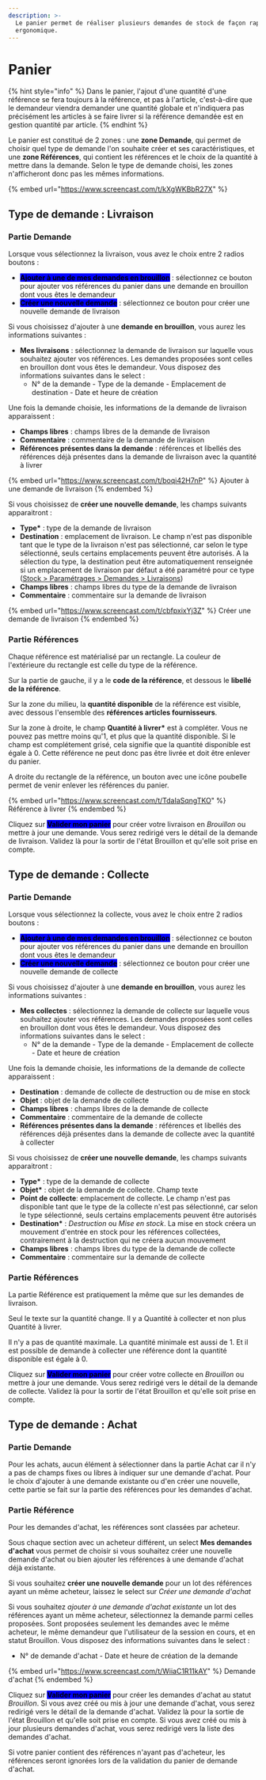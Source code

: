 ```yaml
---
description: >-
  Le panier permet de réaliser plusieurs demandes de stock de façon rapide et
  ergonomique.
---
```


# Panier

{% hint style="info" %}
Dans le panier, l'ajout d'une quantité d'une référence se fera toujours à la référence, et pas à l'article, c'est-à-dire que le demandeur viendra demander une quantité globale et n'indiquera pas précisément les articles à se faire livrer si la référence demandée est en gestion quantité par article.
{% endhint %}

Le panier est constitué de 2 zones : une **zone Demande**, qui permet de choisir quel type de demande l'on souhaite créer et ses caractéristiques, et une **zone Références**, qui contient les références et le choix de la quantité à mettre dans la demande. Selon le type de demande choisi, les zones n'afficheront donc pas les mêmes informations.

{% embed url="https://www.screencast.com/t/kXgWKBbR27X" %}

## Type de demande : Livraison

### Partie Demande

Lorsque vous sélectionnez la livraison, vous avez le choix entre 2 radios boutons :&#x20;

* <mark style="background-color:blue;">**Ajouter à une de mes demandes en brouillon**</mark> : sélectionnez ce bouton pour ajouter vos références du panier dans une demande en brouillon dont vous êtes le demandeur
* <mark style="background-color:blue;">**Créer une nouvelle demande**</mark> : sélectionnez ce bouton pour créer une nouvelle demande de livraison

Si vous choisissez d'ajouter à une **demande en brouillon**, vous aurez les informations suivantes :&#x20;

* **Mes livraisons** : sélectionnez la demande de livraison sur laquelle vous souhaitez ajouter vos références. Les demandes proposées sont celles en brouillon dont vous êtes le demandeur. Vous disposez des informations suivantes dans le select :&#x20;
  * N° de la demande - Type de la demande - Emplacement de destination - Date et heure de création

Une fois la demande choisie, les informations de la demande de livraison apparaissent :&#x20;

* **Champs libres** : champs libres de la demande de livraison
* **Commentaire** : commentaire de la demande de livraison
* **Références présentes dans la demande** : références et libellés des références déjà présentes dans la demande de livraison avec la quantité à livrer

{% embed url="https://www.screencast.com/t/boqi42H7nP" %}
Ajouter à une demande de livraison
{% endembed %}

Si vous choisissez de **créer une nouvelle demande**, les champs suivants apparaitront :&#x20;

* **Type\*** : type de la demande de livraison
* **Destination** : emplacement de livraison. Le champ n'est pas disponible tant que le type de la livraison n'est pas sélectionné, car selon le type sélectionné, seuls certains emplacements peuvent être autorisés. A la sélection du type, la destination peut être automatiquement renseignée si un emplacement de livraison par défaut a été paramétré pour ce type ([Stock > Paramétrages > Demandes > Livraisons](broken-reference))
* **Champs libres** : champs libres du type de la demande de livraison
* **Commentaire** : commentaire sur la demande de livraison

{% embed url="https://www.screencast.com/t/cbfpxixYj3Z" %}
Créer une demande de livraison
{% endembed %}

### Partie Références

Chaque référence est matérialisé par un rectangle. La couleur de l'extérieure du rectangle est celle du type de la référence.

Sur la partie de gauche, il y a le **code de la référence**, et dessous le **libellé de la référence**.

Sur la zone du milieu, la **quantité disponible** de la référence est visible, avec dessous l'ensemble des **références articles fournisseurs**.

Sur la zone à droite, le champ **Quantité à livrer\*** est à compléter. Vous ne pouvez pas mettre moins qu'1, et plus que la quantité disponible. Si le champ est complétement grisé, cela signifie que la quantité disponible est égale à 0. Cette référence ne peut donc pas être livrée et doit être enlever du panier.

A droite du rectangle de la référence, un bouton avec une icône poubelle permet de venir enlever les références du panier.

{% embed url="https://www.screencast.com/t/TdaIaSqngTKO" %}
Référence à livrer
{% endembed %}

Cliquez sur <mark style="background-color:blue;">**Valider mon panier**</mark> pour créer votre livraison en _Brouillon_ ou mettre à jour une demande. Vous serez redirigé vers le détail de la demande de livraison. Validez là pour la sortir de l'état Brouillon et qu'elle soit prise en compte.

## Type de demande : Collecte

### Partie Demande

Lorsque vous sélectionnez la collecte, vous avez le choix entre 2 radios boutons :&#x20;

* <mark style="background-color:blue;">**Ajouter à une de mes demandes en brouillon**</mark> : sélectionnez ce bouton pour ajouter vos références du panier dans une demande en brouillon dont vous êtes le demandeur
* <mark style="background-color:blue;">**Créer une nouvelle demande**</mark> : sélectionnez ce bouton pour créer une nouvelle demande de collecte

Si vous choisissez d'ajouter à une **demande en brouillon**, vous aurez les informations suivantes :&#x20;

* **Mes collectes** : sélectionnez la demande de collecte sur laquelle vous souhaitez ajouter vos références. Les demandes proposées sont celles en brouillon dont vous êtes le demandeur. Vous disposez des informations suivantes dans le select :&#x20;
  * N° de la demande - Type de la demande - Emplacement de collecte - Date et heure de création

Une fois la demande choisie, les informations de la demande de collecte apparaissent :&#x20;

* **Destination** : demande de collecte de destruction ou de mise en stock
* **Objet** : objet de la demande de collecte
* **Champs libres** : champs libres de la demande de collecte
* **Commentaire** : commentaire de la demande de collecte
* **Références présentes dans la demande** : références et libellés des références déjà présentes dans la demande de collecte avec la quantité à collecter

Si vous choisissez de **créer une nouvelle demande**, les champs suivants apparaitront :&#x20;

* **Type\*** : type de la demande de collecte
* **Objet\*** : objet de la demande de collecte. Champ texte
* **Point de collecte**: emplacement de collecte. Le champ n'est pas disponible tant que le type de la collecte n'est pas sélectionné, car selon le type sélectionné, seuls certains emplacements peuvent être autorisés
* **Destination\*** : _Destruction_ ou _Mise en stock_. La mise en stock créera un mouvement d'entrée en stock pour les références collectées, contrairement à la destruction qui ne créera aucun mouvement
* **Champs libres** : champs libres du type de la demande de collecte
* **Commentaire** : commentaire sur la demande de collecte

### Partie Références

La partie Référence est pratiquement la même que sur les demandes de livraison.&#x20;

Seul le texte sur la quantité change. Il y a Quantité à collecter et non plus Quantité à livrer.&#x20;

Il n'y a pas de quantité maximale. La quantité minimale est aussi de 1. Et il est possible de demande à collecter une référence dont la quantité disponible est égale à 0.



Cliquez sur <mark style="background-color:blue;">**Valider mon panier**</mark> pour créer votre collecte en _Brouillon_ ou mettre à jour une demande. Vous serez redirigé vers le détail de la demande de collecte. Validez là pour la sortir de l'état Brouillon et qu'elle soit prise en compte.

## Type de demande : Achat

### Partie Demande

Pour les achats, aucun élément à sélectionner dans la partie Achat car il n'y a pas de champs fixes ou libres à indiquer sur une demande d'achat. Pour le choix d'ajouter à une demande existante ou d'en créer une nouvelle, cette partie se fait sur la partie des références pour les demandes d'achat.

### Partie Référence

Pour les demandes d'achat, les références sont classées par acheteur.

Sous chaque section avec un acheteur différent, un select **Mes demandes d'achat** vous permet de choisir si vous souhaitez créer une nouvelle demande d'achat ou bien ajouter les références à une demande d'achat déjà existante.

Si vous souhaitez **créer une nouvelle demande** pour un lot des références ayant un même acheteur, laissez le select sur _Créer une demande d'achat_

Si vous souhaitez _ajouter à une demande d'achat existante_ un lot des références ayant un même acheteur, sélectionnez la demande parmi celles proposées. Sont proposées seulement les demandes avec le même acheteur, le même demandeur que l'utilisateur de la session en cours, et en statut Brouillon. Vous disposez des informations suivantes dans le select :

* N° de demande d'achat - Date et heure de création de la demande

{% embed url="https://www.screencast.com/t/WiiaC1R11kAY" %}
Demande d'achat
{% endembed %}

Cliquez sur <mark style="background-color:blue;">**Valider mon panier**</mark> pour créer les demandes d'achat au statut _Brouillon_. Si vous avez créé ou mis à jour une demande d'achat, vous serez redirigé vers le détail de la demande d'achat. Validez là pour la sortie de l'état Brouillon et qu'elle soit prise en compte. Si vous avez créé ou mis à jour plusieurs demandes d'achat, vous serez redirigé vers la liste des demandes d'achat.

Si votre panier contient des références n'ayant pas d'acheteur, les références seront ignorées lors de la validation du panier de demande d'achat.
